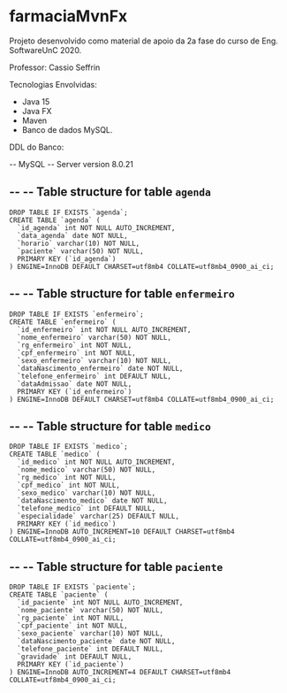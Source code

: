 # farmaciaMvnFx

Projeto desenvolvido como material de apoio da 2a fase do curso de Eng. SoftwareUnC 2020.

Professor: Cassio Seffrin

Tecnologias Envolvidas:
- Java 15
- Java FX
- Maven
- Banco de dados MySQL.



DDL do Banco:


-- MySQL 
-- Server version	8.0.21

--
-- Table structure for table `agenda`
--
````
DROP TABLE IF EXISTS `agenda`;
CREATE TABLE `agenda` (
  `id_agenda` int NOT NULL AUTO_INCREMENT,
  `data_agenda` date NOT NULL,
  `horario` varchar(10) NOT NULL,
  `paciente` varchar(50) NOT NULL,
  PRIMARY KEY (`id_agenda`)
) ENGINE=InnoDB DEFAULT CHARSET=utf8mb4 COLLATE=utf8mb4_0900_ai_ci;
````


--
-- Table structure for table `enfermeiro`
--
````
DROP TABLE IF EXISTS `enfermeiro`;
CREATE TABLE `enfermeiro` (
  `id_enfermeiro` int NOT NULL AUTO_INCREMENT,
  `nome_enfermeiro` varchar(50) NOT NULL,
  `rg_enfermeiro` int NOT NULL,
  `cpf_enfermeiro` int NOT NULL,
  `sexo_enfermeiro` varchar(10) NOT NULL,
  `dataNascimento_enfermeiro` date NOT NULL,
  `telefone_enfermeiro` int DEFAULT NULL,
  `dataAdmissao` date NOT NULL,
  PRIMARY KEY (`id_enfermeiro`)
) ENGINE=InnoDB DEFAULT CHARSET=utf8mb4 COLLATE=utf8mb4_0900_ai_ci;

````

--
-- Table structure for table `medico`
--
````
DROP TABLE IF EXISTS `medico`;
CREATE TABLE `medico` (
  `id_medico` int NOT NULL AUTO_INCREMENT,
  `nome_medico` varchar(50) NOT NULL,
  `rg_medico` int NOT NULL,
  `cpf_medico` int NOT NULL,
  `sexo_medico` varchar(10) NOT NULL,
  `dataNascimento_medico` date NOT NULL,
  `telefone_medico` int DEFAULT NULL,
  `especialidade` varchar(25) DEFAULT NULL,
  PRIMARY KEY (`id_medico`)
) ENGINE=InnoDB AUTO_INCREMENT=10 DEFAULT CHARSET=utf8mb4 COLLATE=utf8mb4_0900_ai_ci;
````

--
-- Table structure for table `paciente`
--
````
DROP TABLE IF EXISTS `paciente`;
CREATE TABLE `paciente` (
  `id_paciente` int NOT NULL AUTO_INCREMENT,
  `nome_paciente` varchar(50) NOT NULL,
  `rg_paciente` int NOT NULL,
  `cpf_paciente` int NOT NULL,
  `sexo_paciente` varchar(10) NOT NULL,
  `dataNascimento_paciente` date NOT NULL,
  `telefone_paciente` int DEFAULT NULL,
  `gravidade` int DEFAULT NULL,
  PRIMARY KEY (`id_paciente`)
) ENGINE=InnoDB AUTO_INCREMENT=4 DEFAULT CHARSET=utf8mb4 COLLATE=utf8mb4_0900_ai_ci;
````

